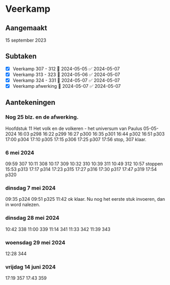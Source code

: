 # Veerkamp
## Aangemaakt 
15 september 2023
## Subtaken
 - [x] Veerkamp 307 - 312 📅 2024-05-05 ✅ 2024-05-07
 - [x] Veerkamp 313 - 323 📅 2024-05-06 ✅ 2024-05-07
 - [x] Veerkamp 324 - 331 📅 2024-05-07 ✅ 2024-05-07
 - [x] Veerkamp afwerking 📅 2024-05-07 ✅ 2024-05-07
​
## Aantekeningen 
### Nog 25 blz. en de afwerking. 
Hoofdstuk 11 Het volk  en de volkeren - het universum van Paulus
05-05-2024 
16:03 p298
16:22 p299
16:27 p300
16:35 p301
16:44 p302
16:51 p303
17:00 p304
17:10 p305
17:15 p306
17:25 p307
17:56 stop, 307 klaar.

### 6 mei 2024
09:59 307
10:11 308
10:17 309
10:32 310
10:39 311
10:49 312
10:57 stoppen
15:53 p313
17:17 p314
17:23 p315
17:27 p316
17:30 p317
17:47 p319
17:54 p320

### dinsdag 7 mei 2024
09:35 p324
09:51 p325
11:42 ok klaar. Nu nog het eerste stuk invoeren, dan in word nalezen.
### dinsdag 28 mei 2024
10:42 338
11:00 339
11:14 341
11:33 342
11:39 343
### woensdag 29 mei 2024
12:28 344
### vrijdag 14 juni 2024
17:19 357
17:43 359